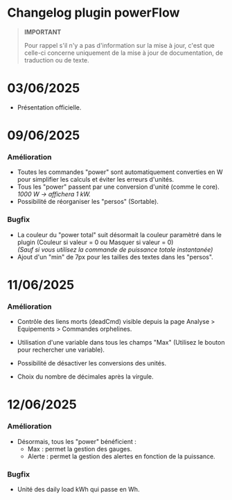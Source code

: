 # Changelog plugin powerFlow

>**IMPORTANT**
>
>Pour rappel s'il n'y a pas d'information sur la mise à jour, c'est que celle-ci concerne uniquement de la mise à jour de documentation, de traduction ou de texte.

# 03/06/2025

- Présentation officielle.

# 09/06/2025

### Amélioration

- Toutes les commandes "power" sont automatiquement converties en W pour simplifier les calculs et éviter les erreurs d'unités.
- Tous les "power" passent par une conversion d'unité (comme le core).<br><i>1000 W -> affichera 1 kW.</i>
- Possibilité de réorganiser les "persos" (Sortable).

### Bugfix

- La couleur du "power total" suit désormait la couleur paramètré dans le plugin (Couleur si valeur = 0 ou Masquer si valeur = 0)<br>
<i>(Sauf si vous utilisez la commande de puissance totale instantanée)</i>
- Ajout d'un "min" de 7px pour les tailles des textes dans les "persos".

# 11/06/2025

### Amélioration

- Contrôle des liens morts (deadCmd) visible depuis la page Analyse > Equipements > Commandes orphelines.

- Utilisation d'une variable dans tous les champs "Max"  (Utilisez le bouton pour rechercher une variable).

- Possibilité de désactiver les conversions des unités.

- Choix du nombre de décimales après la virgule.

# 12/06/2025

### Amélioration

- Désormais, tous les "power" bénéficient :
  - Max : permet la gestion des gauges.
  - Alerte : permet la gestion des alertes en fonction de la puissance.

### Bugfix

  - Unité des daily load kWh qui passe en Wh.